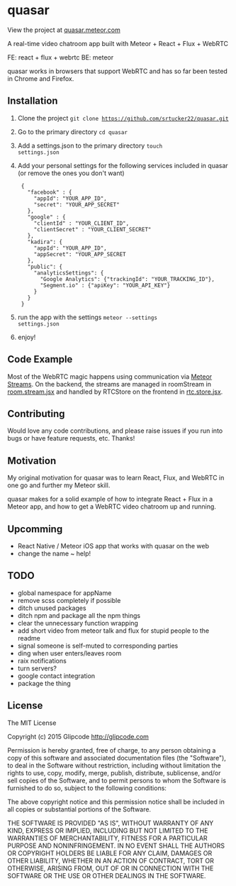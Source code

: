 # quasar

View the project at <a href="https://quasar.meteor.com">quasar.meteor.com</a>

A real-time video chatroom app built with Meteor + React + Flux + WebRTC

FE: react + flux + webrtc
BE: meteor

quasar works in browsers that support WebRTC and has so far been tested in Chrome and Firefox.

## Installation

1. Clone the project <code>git clone https://github.com/srtucker22/quasar.git</code>
2. Go to the primary directory <code>cd quasar</code>
3. Add a settings.json to the primary directory <code>touch settings.json</code>
4. Add your personal settings for the following services included in quasar (or remove the ones you don't want)

        {
          "facebook" : {
            "appId": "YOUR_APP_ID",
            "secret": "YOUR_APP_SECRET"
          },
          "google" : {
            "clientId" : "YOUR_CLIENT_ID",
            "clientSecret" : "YOUR_CLIENT_SECRET"
          },
          "kadira": {
            "appId": "YOUR_APP_ID",
            "appSecret": "YOUR_APP_SECRET
          },
          "public": {
            "analyticsSettings": {
              "Google Analytics": {"trackingId": "YOUR_TRACKING_ID"},
              "Segment.io" : {"apiKey": "YOUR_API_KEY"}
            }
          }
        }

6. run the app with the settings <code>meteor --settings settings.json</code>
7. enjoy!

## Code Example

Most of the WebRTC magic happens using communication via <a href="https://github.com/arunoda/meteor-streams">Meteor Streams</a>. On the backend, the streams are managed in roomStream in <a href="https://github.com/srtucker22/quasar/blob/master/server/streams/room.stream.jsx">room.stream.jsx</a> and handled by RTCStore on the frontend in <a href="https://github.com/srtucker22/quasar/blob/master/client/stores/rtc.store.jsx">rtc.store.jsx</a>.

## Contributing

Would love any code contributions, and please raise issues if you run into bugs or have feature requests, etc. Thanks!

## Motivation

My original motivation for quasar was to learn React, Flux, and WebRTC in one go and further my Meteor skill.

quasar makes for a solid example of how to integrate React + Flux in a Meteor app, and how to get a WebRTC video chatroom up and running.

## Upcomming

-  React Native / Meteor iOS app that works with quasar on the web
-  change the name ~ help!

## TODO
-  global namespace for appName
-  remove scss completely if possible
-  ditch unused packages
-  ditch npm and package all the npm things
-  clear the unnecessary function wrapping
-  add short video from meteor talk and flux for stupid people to the readme
-  signal someone is self-muted to corresponding parties
-  ding when user enters/leaves room
-  raix notifications
-  turn servers?
-  google contact integration
-  package the thing

## License

The MIT License

Copyright (c) 2015 Glipcode http://glipcode.com

Permission is hereby granted, free of charge, to any person obtaining a copy
of this software and associated documentation files (the "Software"), to deal
in the Software without restriction, including without limitation the rights
to use, copy, modify, merge, publish, distribute, sublicense, and/or sell
copies of the Software, and to permit persons to whom the Software is
furnished to do so, subject to the following conditions:

The above copyright notice and this permission notice shall be included in
all copies or substantial portions of the Software.

THE SOFTWARE IS PROVIDED "AS IS", WITHOUT WARRANTY OF ANY KIND, EXPRESS OR
IMPLIED, INCLUDING BUT NOT LIMITED TO THE WARRANTIES OF MERCHANTABILITY,
FITNESS FOR A PARTICULAR PURPOSE AND NONINFRINGEMENT. IN NO EVENT SHALL THE
AUTHORS OR COPYRIGHT HOLDERS BE LIABLE FOR ANY CLAIM, DAMAGES OR OTHER
LIABILITY, WHETHER IN AN ACTION OF CONTRACT, TORT OR OTHERWISE, ARISING FROM,
OUT OF OR IN CONNECTION WITH THE SOFTWARE OR THE USE OR OTHER DEALINGS IN
THE SOFTWARE.
